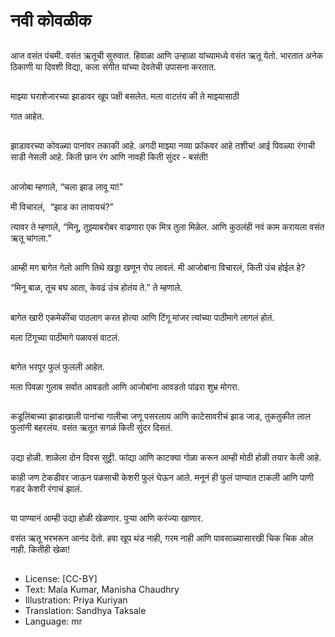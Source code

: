 # नवी कोवळीक

##
आज वसंत पंचमी. वसंत ऋतूची सुरुवात. हिवाळा आणि उन्हाळा यांच्यामध्ये वसंत ऋतू येतो. भारतात अनेक ठिकाणी या दिवशी विद्या, कला संगीत यांच्या देवतेची उपासना करतात.

##
माझ्या घराशेजारच्या झाडावर खूप पक्षी बसलेत. मला वाटतंय की ते माझ्यासाठी

गात आहेत. 

##
झाडावरच्या कोवळ्या पानांवर तकाकी आहे. अगदी माझ्या नव्या फ्रॉकवर आहे तशीच! आई पिवळ्या रंगाची साडी नेसली आहे. किती छान रंग आणि नावही किती सुंदर - बसंती! 

##
आजोबा म्हणाले, “चला झाड लावू या!” 

मी विचारलं,  “झाड का लावायचं?” 

त्यावर ते म्हणाले, “मिनू, तुझ्याबरोबर वाढणारा एक मित्र तुला मिळेल. आणि कुठलंही नवं काम करायला वसंत ऋतू चांगला.” 

##
आम्ही मग बागेत गेलो आणि तिथे खड्डा खणून रोप लावलं. मी आजोबांना विचारलं, किती उंच होईल हे? 

“मिनू बाळ, तूच बघ आता, केवढं उंच होतंय ते.” ते म्हणाले. 

##
बागेत खारी एकमेकींचा पाठलाग करत होत्या आणि टिंगू मांजर त्यांच्या पाठीमागे लागलं होतं.

मला टिंगूच्या पाठीमागे पळावसं वाटलं. 

##
बागेत भरपूर फुलं फुलली आहेत.

मला पिवळा गुलाब सर्वात आवडतो आणि आजोबांना आवडतो पांढरा शुभ्र मोगरा. 

##
कडूलिंबाच्या झाडाखाली पानांचा गालीचा जणू पसरलाय आणि काटेसावरीचं झाड जाड, तुकतुकीत लाल फुलांनी बहरलंय. वसंत ऋतूत सगळं किती सुंदर दिसतं. 

##
उद्या होळी. शाळेला दोन दिवस सुट्टी. फांद्या आणि काटक्या गोळा करून आम्ही मोठी होळी तयार केली आहे.

काही जण टेकडीवर जाऊन पळसाची केशरी फुलं घेऊन आले. मनूनं ही फुलं पाण्यात टाकली आणि पाणी गडद केशरी रंगाचं झालं. 

##
या पाण्यानं आम्ही उद्या होळी खेळणार. पुर्‍या आणि करंज्या खाणार. 

वसंत ऋतू भरभरून आनंद देतो. हवा खूप थंड नाही, गरम नाही आणि पावसाळ्यासारखी चिक चिक ओल नाही. कितीही खेळा! 

##
* License: [CC-BY]
* Text: Mala Kumar, Manisha Chaudhry
* Illustration: Priya Kuriyan
* Translation: Sandhya Taksale
* Language: mr
